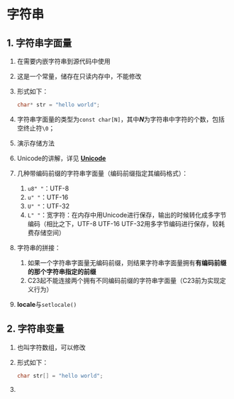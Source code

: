 # 字符串

## 1. 字符串字面量

1. 在需要内嵌字符串到源代码中使用

2. 这是一个常量，储存在只读内存中，不能修改

3. 形式如下：

   ```c
   char* str = "hello world";
   ```

4. 字符串字面量的类型为`const char[N]`，其中***N***为字符串中字符的个数，包括空终止符`\0`；
5. 演示存储方法
6. Unicode的讲解，详见 **[Unicode](../番外/2_Unicode.md)**
7. 几种带编码前缀的字符串字面量（编码前缀指定其编码格式）：
   1. `u8" "`：UTF-8
   2. `u" "`：UTF-16
   3. `U" "`：UTF-32
   4. `L" "`：宽字符：在内存中用Unicode进行保存，输出的时候转化成多字节编码（相比之下，UTF-8 UTF-16
       UTF-32用多字节编码进行保存，较耗费存储空间）

8. 字符串的拼接：
   1. 如果一个字符串字面量无编码前缀，则结果字符串字面量拥有**有编码前缀的那个字符串指定的前缀**
   2. C23起不能连接两个拥有不同编码前缀的字符串字面量（C23前为实现定义行为）

9. **locale**与`setlocale()`

## 2. 字符串变量

1. 也叫字符数组，可以修改

2. 形式如下：

   ```c
   char str[] = "hello world";
   ```

3.
